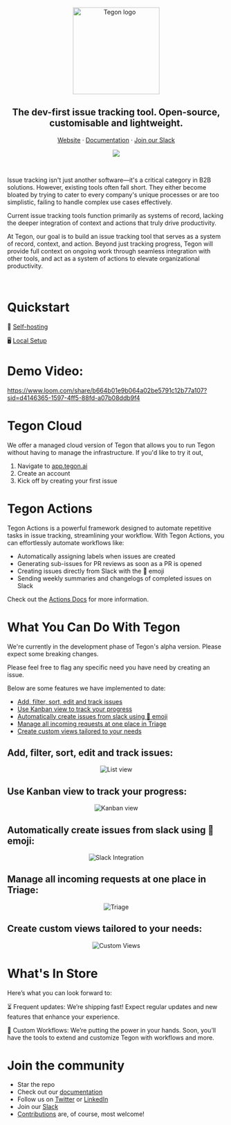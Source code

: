 
<br>
<p align="center">
  <a href="https://tegon.ai">
    <img src="https://github.com/tegonhq/tegon/assets/17528887/07036ee1-774d-4dff-a56b-8050041f36ce" width="200px" alt="Tegon logo" />
  </a>
</p>

<h2 align="center" >The dev-first issue tracking tool. Open-source, customisable and lightweight. </h3>

<p align="center"><a href="https://www.tegon.ai"> Website</a> · <a href="https://docs.tegon.ai/introduction"> Documentation</a> ·  <a href="https://join.slack.com/t/tegoncommunity/shared_invite/zt-2jvar8p1x-9wqFTL9PP5ICImb76qcjEA"> Join our Slack</a>
<br />

</div>

<p align="center">
    <a href="https://www.tegon.ai">
      <picture>
        <img src= "https://github.com/tegonhq/tegon/assets/36505468/888ebcaa-29fb-4f33-833f-9652bdd37711" />
        <picture>
    </a>
</p>
<br>
          
Issue tracking isn't just another software—it's a critical category in B2B solutions. However, existing tools often fall short. They either become bloated by trying to cater to every company's unique processes or are too simplistic, failing to handle complex use cases effectively.

Current issue tracking tools function primarily as systems of record, lacking the deeper integration of context and actions that truly drive productivity.

At Tegon, our goal is to build an issue tracking tool that serves as a system of record, context, and action. Beyond just tracking progress, Tegon will provide full context on ongoing work through seamless integration with other tools, and act as a system of actions to elevate organizational productivity.

<br>

# Quickstart

🚀 [Self-hosting](https://docs.tegon.ai/oss/self-deployment) 

🖥️ [Local Setup](https://docs.tegon.ai/oss/local-setup)

# Demo Video:
https://www.loom.com/share/b664b01e9b064a02be5791c12b77a107?sid=d4146365-1597-4ff5-88fd-a07b08ddb9f4


# Tegon Cloud

We offer a managed cloud version of Tegon that allows you to run Tegon without having to manage the infrastructure. 
If you'd like to try it out,
1. Navigate to [app.tegon.ai](https://app.tegon.ai/)
2. Create an account
3. Kick off by creating your first issue

# Tegon Actions
Tegon Actions is a powerful framework designed to automate repetitive tasks in issue tracking, streamlining your workflow. With Tegon Actions, you can effortlessly automate workflows like:
 - Automatically assigning labels when issues are created
 - Generating sub-issues for PR reviews as soon as a PR is opened
 - Creating issues directly from Slack with the 👀 emoji
 - Sending weekly summaries and changelogs of completed issues on Slack

Check out the [Actions Docs](https://docs.tegon.ai/actions/overview) for more information.

# What You Can Do With Tegon
We're currently in the development phase of Tegon's alpha version. Please expect some breaking changes.  

Please feel free to flag any specific need you have need by creating an issue.   

Below are some features we have implemented to date:

+ [Add, filter, sort, edit and track issues](#add-filter-sort-edit-and-track-issues)
+ [Use Kanban view to track your progress](#use-kanban-view-to-track-your-progress)
+ [Automatically create issues from slack using :eyes: emoji](#automatically-create-issues-from-slack-using-eyes-emoji)
+ [Manage all incoming requests at one place in Triage](#manage-all-incoming-requests-at-one-place-in-triage)
+ [Create custom views tailored to your needs](#create-custom-views-tailored-to-your-needs)

## Add, filter, sort, edit and track issues:

<p align="center">
    <picture>
      <img src="https://github.com/user-attachments/assets/ccc717e4-7103-4458-8270-35b0481b0faa" alt="List view" />  
    </picture>
</p> 

## Use Kanban view to track your progress:

<p align="center">
    <picture>
      <img src="https://github.com/user-attachments/assets/2ecc9429-8bb4-4016-84bd-1cb83596cab8" alt="Kanban view" />  
    </picture>
</p> 

## Automatically create issues from slack using :eyes: emoji:

<p align="center">
    <picture>
      <img src="https://github.com/user-attachments/assets/d7e3c939-b93f-4b5a-b9ee-c7ba24c7bad8" alt="Slack Integration" />  
    </picture>
</p> 

## Manage all incoming requests at one place in Triage:

<p align="center">
    <picture>
      <img src="https://github.com/user-attachments/assets/d2e352d2-f22c-4586-a2e7-289575d62916" alt="Triage" />  
    </picture>
</p> 

## Create custom views tailored to your needs:

<p align="center">
    <picture>
      <img src="https://github.com/user-attachments/assets/6aa541cc-4418-496e-96e3-67c14f63a413" alt="Custom Views" />  
    </picture>
</p> 

# What's In Store
Here’s what you can look forward to:

⏳ Frequent updates: We’re shipping fast! Expect regular updates and new features that enhance your experience.

🔗 Custom Workflows: We’re putting the power in your hands. Soon, you’ll have the tools to extend and customize Tegon with workflows and more.

# Join the community

- Star the repo
- Check out our [documentation](https://docs.tegon.ai/introduction)
- Follow us on [Twitter](https://twitter.com/tegonhq) or [LinkedIn](https://www.linkedin.com/company/tegon-ai)
- Join our [Slack](https://join.slack.com/t/tegoncommunity/shared_invite/zt-2jvar8p1x-9wqFTL9PP5ICImb76qcjEA)
- [Contributions](https://github.com/tegonhq/tegon/contribute) are, of course, most welcome!
